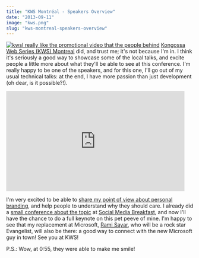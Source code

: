 ```yaml
---
title: "KWS Montréal - Speakers Overview"
date: "2013-09-11"
image: "kws.png"
slug: "kws-montreal-speakers-overview"
---
```


[![kws](images/kws.png)I really like the promotional video that the people behind](http://fred.dev/content/uploads/2013/09/kws.png) [Kongossa Web Series (KWS) Montreal](https://www.kws-forum.org/?lang=en) did, and trust me; it's not because I'm in. I think it's seriously a good way to showcase some of the local talks, and excite people a little more about what they'll be able to see at this conference. I'm really happy to be one of the speakers, and for this one, I'll go out of my usual technical talks: at the end, I have more passion than just development (oh dear, is it possible?!).

<iframe width="480" height="270" src="https://www.youtube.com/embed/M49P8ChHeIQ?feature=oembed" frameborder="0" allowfullscreen></iframe>

I'm very excited to be able to [share my point of view about personal branding](https://fred.dev/kongossa-web-series-montreal/ "Kongossa Web Series Montreal"), and help people to understand why they should care. I already did a [small conference about the topic](https://fred.dev/social-media-breakfast-montreal-and-the-personal-branding/ "Social Media Breakfast Montreal and the personal branding") at [Social Media Breakfast](https://www.smbmtl.com/), and now I'll have the chance to do a full keynote on this pet peeve of mine. I'm happy to see that my replacement at Microsoft, [Rami Sayar](https://ramisayar.com/), who will be a rock star Evangelist, will also be there: a good way to connect with the new Microsoft guy in town! See you at KWS!

P.S.: Wow, at 0:55, they were able to make me smile!
